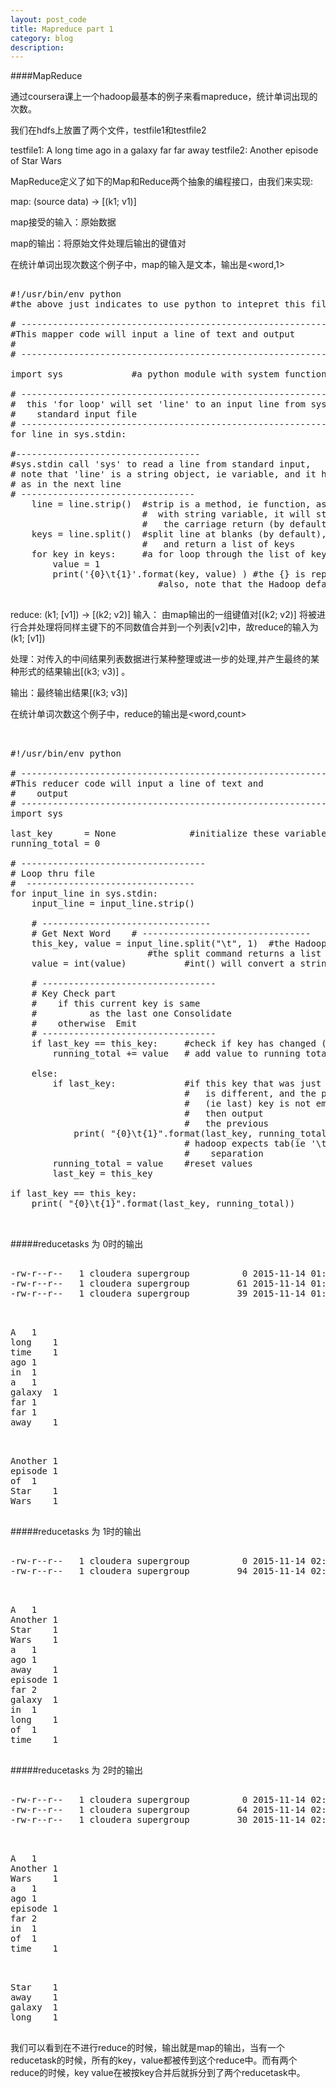 ```yaml
---
layout: post_code
title: Mapreduce part 1
category: blog
description: 
---
```


####MapReduce

通过coursera课上一个hadoop最基本的例子来看mapreduce，统计单词出现的次数。

我们在hdfs上放置了两个文件，testfile1和testfile2

testfile1: A long time ago in a galaxy far far away
testfile2: Another episode of Star Wars

MapReduce定义了如下的Map和Reduce两个抽象的编程接口，由我们来实现:

map: (source data) → [(k1; v1)]

map接受的输入：原始数据

map的输出：将原始文件处理后输出的键值对

在统计单词出现次数这个例子中，map的输入是文本，输出是<word,1>

<pre class="brush: python">

#!/usr/bin/env python   
#the above just indicates to use python to intepret this file

# ---------------------------------------------------------------
#This mapper code will input a line of text and output <word, 1>
# 
# ---------------------------------------------------------------

import sys             #a python module with system functions for this OS

# ------------------------------------------------------------
#  this 'for loop' will set 'line' to an input line from system 
#    standard input file
# ------------------------------------------------------------
for line in sys.stdin:  

#-----------------------------------
#sys.stdin call 'sys' to read a line from standard input, 
# note that 'line' is a string object, ie variable, and it has methods that you can apply to it,
# as in the next line
# ---------------------------------
    line = line.strip()  #strip is a method, ie function, associated
                         #  with string variable, it will strip 
                         #   the carriage return (by default)
    keys = line.split()  #split line at blanks (by default), 
                         #   and return a list of keys
    for key in keys:     #a for loop through the list of keys
        value = 1        
        print('{0}\t{1}'.format(key, value) ) #the {} is replaced by 0th,1st items in format list
                            #also, note that the Hadoop default is 'tab' separates key from the value

</pre>

reduce: (k1; [v1]) → [(k2; v2)]
输入： 由map输出的一组键值对[(k2; v2)] 将被进行合并处理将同样主键下的不同数值合并到一个列表[v2]中，故reduce的输入为(k1; [v1])

处理：对传入的中间结果列表数据进行某种整理或进一步的处理,并产生最终的某种形式的结果输出[(k3; v3)] 。

输出：最终输出结果[(k3; v3)]

在统计单词次数这个例子中，reduce的输出是<word,count>

<pre class="brush: python">


#!/usr/bin/env python

# ---------------------------------------------------------------
#This reducer code will input a line of text and 
#    output <word, total-count>
# ---------------------------------------------------------------
import sys

last_key      = None              #initialize these variables
running_total = 0

# -----------------------------------
# Loop thru file
#  --------------------------------
for input_line in sys.stdin:
    input_line = input_line.strip()

    # --------------------------------
    # Get Next Word    # --------------------------------
    this_key, value = input_line.split("\t", 1)  #the Hadoop default is tab separates key value
                          #the split command returns a list of strings, in this case into 2 variables
    value = int(value)           #int() will convert a string to integer (this program does no error checking)
 
    # ---------------------------------
    # Key Check part
    #    if this current key is same 
    #          as the last one Consolidate
    #    otherwise  Emit
    # ---------------------------------
    if last_key == this_key:     #check if key has changed ('==' is                                   #      logical equalilty check
        running_total += value   # add value to running total

    else:
        if last_key:             #if this key that was just read in
                                 #   is different, and the previous 
                                 #   (ie last) key is not empy,
                                 #   then output 
                                 #   the previous <key running-count>
            print( "{0}\t{1}".format(last_key, running_total) )
                                 # hadoop expects tab(ie '\t') 
                                 #    separation
        running_total = value    #reset values
        last_key = this_key

if last_key == this_key:
    print( "{0}\t{1}".format(last_key, running_total)) 


</pre>


#####reducetasks 为 0时的输出

<pre class="brush: python">

-rw-r--r--   1 cloudera supergroup          0 2015-11-14 01:57 /user/cloudera/output_word_0/_SUCCESS
-rw-r--r--   1 cloudera supergroup         61 2015-11-14 01:57 /user/cloudera/output_word_0/part-00000
-rw-r--r--   1 cloudera supergroup         39 2015-11-14 01:57 /user/cloudera/output_word_0/part-00001

</pre>

<pre class="brush: python">

A	1
long	1
time	1
ago	1
in	1
a	1
galaxy	1
far	1
far	1
away	1

</pre>

<pre class="brush: python">

Another	1
episode	1
of	1
Star	1
Wars	1

</pre>

#####reducetasks 为 1时的输出

<pre class="brush: python">

-rw-r--r--   1 cloudera supergroup          0 2015-11-14 02:05 /user/cloudera/output_word_1/_SUCCESS
-rw-r--r--   1 cloudera supergroup         94 2015-11-14 02:05 /user/cloudera/output_word_1/part-00000

</pre>

<pre class="brush: python">

A	1
Another	1
Star	1
Wars	1
a	1
ago	1
away	1
episode	1
far	2
galaxy	1
in	1
long	1
of	1
time	1

</pre>

#####reducetasks 为 2时的输出

<pre class="brush: python">

-rw-r--r--   1 cloudera supergroup          0 2015-11-14 02:14 /user/cloudera/output_word_2/_SUCCESS
-rw-r--r--   1 cloudera supergroup         64 2015-11-14 02:14 /user/cloudera/output_word_2/part-00000
-rw-r--r--   1 cloudera supergroup         30 2015-11-14 02:14 /user/cloudera/output_word_2/part-00001

</pre>

<pre class="brush: python">

A	1
Another	1
Wars	1
a	1
ago	1
episode	1
far	2
in	1
of	1
time	1

</pre>

<pre class="brush: python">

Star	1
away	1
galaxy	1
long	1

</pre>

我们可以看到在不进行reduce的时候，输出就是map的输出，当有一个reducetask的时候，所有的key，value都被传到这个reduce中。而有两个reduce的时候，key value在被按key合并后就拆分到了两个reducetask中。
